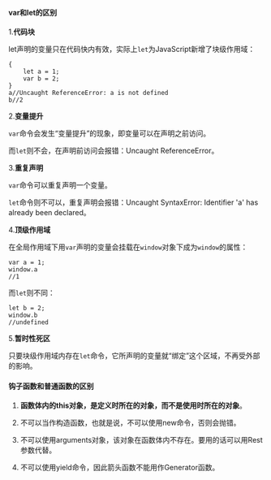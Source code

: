 #### var和let的区别

1.**代码块**

let声明的变量只在代码快内有效，实际上`let`为JavaScript新增了块级作用域：

    {
        let a = 1;
        var b = 2;
    }
    a//Uncaught ReferenceError: a is not defined
    b//2
2.**变量提升**

`var`命令会发生“变量提升”的现象，即变量可以在声明之前访问。

而`let`则不会，在声明前访问会报错：Uncaught ReferenceError。

3.**重复声明**

`var`命令可以重复声明一个变量。

`let`命令则不可以，重复声明会报错：Uncaught SyntaxError: Identifier 'a' has already been declared。

4.**顶级作用域**

在全局作用域下用`var`声明的变量会挂载在`window`对象下成为`window`的属性：

    var a = 1;
    window.a
    //1
而`let`则不同：

    let b = 2;
    window.b
    //undefined

5.**暂时性死区**

只要块级作用域内存在`let`命令，它所声明的变量就“绑定”这个区域，不再受外部的影响。

#### 钩子函数和普通函数的区别

1. **函数体内的this对象，是定义时所在的对象，而不是使用时所在的对象**。

2. 不可以当作构造函数，也就是说，不可以使用new命令，否则会抛错。

3. 不可以使用arguments对象，该对象在函数体内不存在。要用的话可以用Rest参数代替。

4. 不可以使用yield命令，因此箭头函数不能用作Generator函数。
